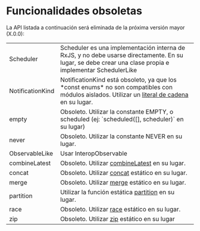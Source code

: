 # Funcionalidades obsoletas

La API listada a continuación será eliminada de la próxima versión mayor (X.0.0):

<table>
<tr><td>Scheduler</td><td> 	Scheduler es una implementación interna de RxJS, y no debe usarse directamente. En su lugar, se debe crear una clase propia e implementar SchedulerLike</td></tr>
<tr><td>NotificationKind</td><td> 	NotificationKind está obsoleto, ya que los *const enums* no son compatibles con módulos aislados. Utilizar un <a href="https://developer.mozilla.org/es/docs/Web/JavaScript/Referencia/template_strings">literal de cadena</a> en su lugar.</td></tr>
<tr><td>empty</td><td> 	Obsoleto. Utilizar la constante EMPTY, o scheduled (ej: `scheduled([], scheduler)` en su lugar)</td></tr>
<tr><td>never</td><td> 	Obsoleto. Utilizar la constante NEVER en su lugar.</td></tr>
<tr><td>ObservableLike</td><td> Usar InteropObservable</td></tr>
<tr><td>combineLatest</td><td> 	Obsoleto. Utilizar <a href="/operators/combination/combineLatest">combineLatest</a> en su lugar.</td></tr>
<tr><td>concat</td><td> 	Obsoleto. Utilizar <a href="/operators/combination/concat">concat</a> estático en su lugar.</td></tr>
<tr><td>merge</td><td> 	Obsoleto. Utilizar <a href="/operators/combination/merge">merge</a> estático en su lugar.</td></tr>
<tr><td>partition</td><td> 	Utilizar la función estática <a href="/operators/transformation/partition">partition</a> en su lugar.</td></tr>
<tr><td>race</td><td> 	Obsoleto. Utilizar <a href="/operators/combination/race">race</a> estático en su lugar.</td></tr>
<tr><td>zip</td><td> 	Obsoleto. Utilizar <a href="/operators/combination/zip">zip</a> estático en su lugar </td></tr>
</table>
